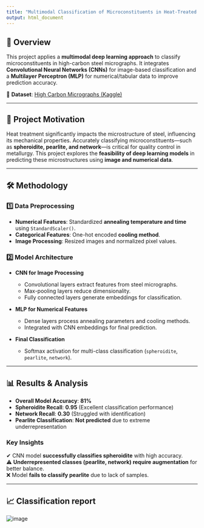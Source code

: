 ```yaml
---
title: "Multimodal Classification of Microconstituents in Heat-Treated Steel"
output: html_document
---
```


## 📌 Overview  
This project applies a **multimodal deep learning approach** to classify microconstituents in high-carbon steel micrographs. It integrates **Convolutional Neural Networks (CNNs)** for image-based classification and a **Multilayer Perceptron (MLP)** for numerical/tabular data to improve prediction accuracy.

🔗 **Dataset**: [High Carbon Micrographs (Kaggle)](https://www.kaggle.com/datasets/safi842/highcarbon-micrographs/data)  

---

## 🔬 Project Motivation  
Heat treatment significantly impacts the microstructure of steel, influencing its mechanical properties. Accurately classifying microconstituents—such as **spheroidite, pearlite, and network**—is critical for quality control in metallurgy. This project explores the **feasibility of deep learning models** in predicting these microstructures using **image and numerical data**.

---

## 🛠️ Methodology  

### 1️⃣ Data Preprocessing  
- **Numerical Features**: Standardized **annealing temperature and time** using `StandardScaler()`.  
- **Categorical Features**: One-hot encoded **cooling method**.  
- **Image Processing**: Resized images and normalized pixel values.  

### 2️⃣ Model Architecture  
- **CNN for Image Processing**  
  - Convolutional layers extract features from steel micrographs.  
  - Max-pooling layers reduce dimensionality.  
  - Fully connected layers generate embeddings for classification.  

- **MLP for Numerical Features**  
  - Dense layers process annealing parameters and cooling methods.  
  - Integrated with CNN embeddings for final prediction.  

- **Final Classification**  
  - Softmax activation for multi-class classification (`spheroidite`, `pearlite`, `network`).  

---

## 📊 Results & Analysis  
- **Overall Model Accuracy**: **81%**  
- **Spheroidite Recall**: **0.95** (Excellent classification performance)  
- **Network Recall**: **0.30** (Struggled with identification)  
- **Pearlite Classification**: **Not predicted** due to extreme underrepresentation  

### Key Insights  
✔ CNN model **successfully classifies spheroidite** with high accuracy.  
⚠ **Underrepresented classes (pearlite, network) require augmentation** for better balance.  
❌ Model **fails to classify pearlite** due to lack of samples.  

---

## 📈 Classification report

![image](https://github.com/user-attachments/assets/74dcf4cc-66be-4cb4-aacf-5ceb7a9dcdd9)

